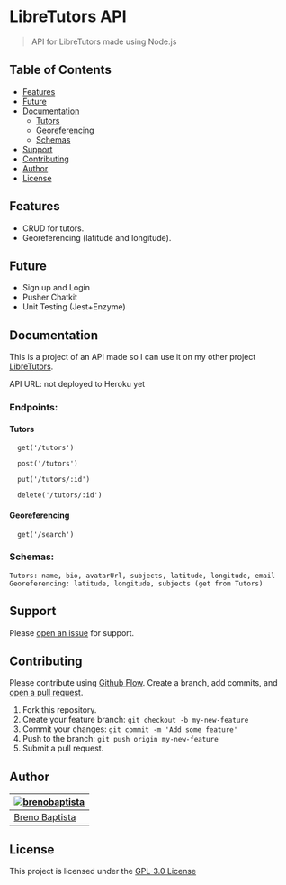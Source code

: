 # LibreTutors API

> API for LibreTutors made using Node.js

## Table of Contents

- [Features](#features)
- [Future](#future)
- [Documentation](#documentation)
  * [Tutors](#tutors)
  * [Georeferencing](#georeferencing)
  * [Schemas](#schemas)
- [Support](#support)
- [Contributing](#contributing)
- [Author](#author)
- [License](#license)

## Features

* CRUD for tutors.
* Georeferencing (latitude and longitude).

## Future

* Sign up and Login
* Pusher Chatkit
* Unit Testing (Jest+Enzyme)

## Documentation

This is a project of an API made so I can use it on my other project [LibreTutors](https://github.com/brenobaptista/libretutors-react-native).

API URL: not deployed to Heroku yet

### Endpoints:

#### Tutors

```
  get('/tutors')

  post('/tutors')

  put('/tutors/:id')

  delete('/tutors/:id')
```

#### Georeferencing

```
  get('/search')
```

### Schemas:

```
Tutors: name, bio, avatarUrl, subjects, latitude, longitude, email
Georeferencing: latitude, longitude, subjects (get from Tutors)
```

## Support

Please [open an issue](../../issues/new) for support.

## Contributing

Please contribute using [Github Flow](https://guides.github.com/introduction/flow/). Create a branch, add commits, and [open a pull request](../../compare?expand=1).

1. Fork this repository.
2. Create your feature branch: `git checkout -b my-new-feature`
3. Commit your changes: `git commit -m 'Add some feature'`
4. Push to the branch: `git push origin my-new-feature`
5. Submit a pull request.

## Author

| [![brenobaptista](https://avatars1.githubusercontent.com/u/47641641?s=120&v=4)](https://github.com/brenobaptista) |
| ----------------------------------------------------------------------------------------------------------------------------------------------- |
| [Breno Baptista](https://github.com/brenobaptista) |

## License

This project is licensed under the [GPL-3.0 License](/LICENSE)